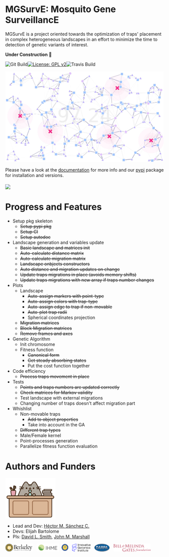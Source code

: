 # MGSurvE: Mosquito Gene SurveillancE


MGSurvE is a project oriented towards the optimization of traps' placement in complex heterogeneous landscapes in an effort to minimize the time to detection of genetic variants of interest.


**Under Construction** :construction:



![Git Build](https://github.com/Chipdelmal/MGSurvE/actions/workflows/main.yml/badge.svg)[![License: GPL v2](https://img.shields.io/badge/License-GPL_v2-blue.svg)](https://www.gnu.org/licenses/old-licenses/gpl-2.0.en.html)![Travis Build](https://app.travis-ci.com/Chipdelmal/MGSurvE.svg?branch=main)

![landscape](https://github.com/Chipdelmal/MGSurvE/raw/main/img/demo.jpg)


Please have a look at the [documentation](https://chipdelmal.github.io/MGSurvE/) for more info and our [pypi](https://pypi.org/project/MGSurvE/) package for installation and versions.


[<img src="https://pypi.org/static/images/logo-large.6bdbb439.svg" height="50px" align="middle">](https://pypi.org/project/MGSurvE/)
# Progress and Features

* Setup pkg skeleton
  * ~~Setup pypi pkg~~
  * ~~Setup CI~~
  * ~~Setup autodoc~~
* Landscape generation and variables update
  * ~~Basic landscape and matrices init~~
  * ~~Auto-calculate distance matrix~~
  * ~~Auto-calculate migration matrix~~
  * ~~Landscape onbjects constructors~~
  * ~~Auto distance and migration updates on change~~
  * ~~Update traps migrations in place (avoids memory shifts)~~
  * ~~Update traps migrations with new array if traps number changes~~
* Plots
  * Landscape
    * ~~Auto-assign markers with point-type~~
    * ~~Auto-assign colors with trap-type~~
    * ~~Auto-assign edge to trap if non-movable~~
    * ~~Auto-plot trap radii~~
    * Spherical coordinates projection
  * ~~Migration matrices~~
  * ~~Block Migration matrices~~
  * ~~Remove frames and axes~~
* Genetic Algorithm
  * Init chromosome
  * Fitness function
    * ~~Canonical form~~
    * ~~Get steady absorbing states~~
    * Put the cost function together
* Code efficiency
  * ~~Process traps movement in place~~
* Tests
  * ~~Points and traps numbers are updated correctly~~
  * ~~Check matrices for Markov validity~~
  * Test landscape with external migrations
  * Changing number of traps doesn't affect migration part
* Whishlist
  * Non-movable traps
    * ~~Add to object properties~~
    * Take into account in the GA
  * ~~Different trap types~~
  * Male/Female kernel
  * Point-processes generation
  * Parallelize fitness function evaluation


# Authors and Funders

<img src="https://raw.githubusercontent.com/Chipdelmal/pyMSync/master/media/pusheen.jpg" height="130px" align="middle"><br>

* Lead and Dev: [Héctor M. Sánchez C.](https://chipdelmal.github.io/blog/)
* Devs: Elijah Bartolome
* PIs: [David L. Smith](http://www.healthdata.org/about/david-smith), [John M. Marshall](https://publichealth.berkeley.edu/people/john-marshall/)

<img src="https://github.com/Chipdelmal/MGSurvE/raw/main/img/berkeley.jpg" height="25px"> &nbsp; <img src="https://github.com/Chipdelmal/MGSurvE/raw/main/img/IHME.jpg" height="25px"> &nbsp;<img src="https://github.com/Chipdelmal/MGSurvE/raw/main/img/UCIMI.png" height="25px"> &nbsp;  <img src="https://github.com/Chipdelmal/MGSurvE/raw/main/img/IGI.png" height="25px"> &nbsp; <img src="https://github.com/Chipdelmal/MGSurvE/raw/main/img/DARPA.jpg" height="25px"> &nbsp; <img src="https://github.com/Chipdelmal/MGSurvE/raw/main/img/gates.jpg" height="25px">

